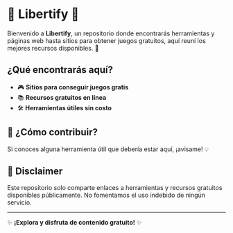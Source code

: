 # 🌟 Libertify 🌟

Bienvenido a **Libertify**, un repositorio donde encontrarás herramientas y páginas web hasta sitios para obtener juegos gratuitos, aquí reuní los mejores recursos disponibles. 🎉

##  ¿Qué encontrarás aquí?
- 🎮 **Sitios para conseguir juegos gratis**
- 📚 **Recursos gratuitos en línea**
- 🛠️ **Herramientas útiles sin costo**

## 📌 ¿Cómo contribuir?
Si conoces alguna herramienta útil que debería estar aquí, ¡avisame! 💡

## 📜 Disclaimer
Este repositorio solo comparte enlaces a herramientas y recursos gratuitos disponibles públicamente. No fomentamos el uso indebido de ningún servicio.

---
✨ **¡Explora y disfruta de contenido gratuito!** ✨

